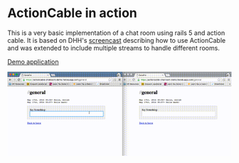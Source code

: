 # ActionCable in action

This is a very basic implementation of a chat room using rails 5 and action cable.
It is based on DHH's [screencast][screencast] describing how to use ActionCable
and was extended to include multiple streams to handle different rooms.

[Demo application][demo]

![demo](docs/demo.gif)

[screencast]: https://www.youtube.com/watch?v=n0WUjGkDFS0
[demo]: https://actioncable-chatroom-demo.herokuapp.com/general
